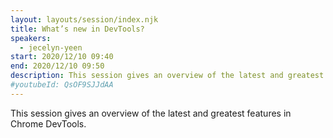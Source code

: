 ```yaml
---
layout: layouts/session/index.njk
title: What’s new in DevTools?
speakers:
  - jecelyn-yeen
start: 2020/12/10 09:40
end: 2020/12/10 09:50
description: This session gives an overview of the latest and greatest features in Chrome DevTools.
#youtubeId: QsOF9SJJdAA
---
```


This session gives an overview of the latest and greatest features in Chrome DevTools.
